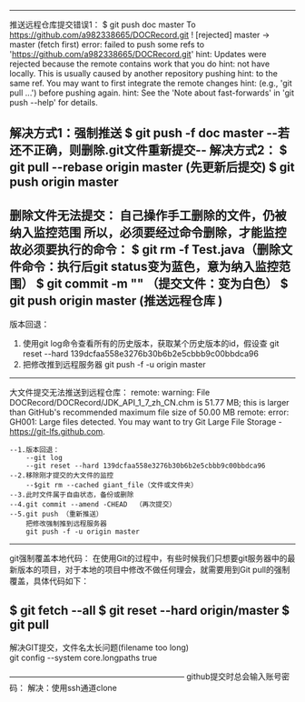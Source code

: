 
---------------------------------------------
推送远程仓库提交错误1：
	$ git push doc master
To https://github.com/a982338665/DOCRecord.git
 ! [rejected]        master -> master (fetch first)
error: failed to push some refs to 'https://github.com/a982338665/DOCRecord.git'
hint: Updates were rejected because the remote contains work that you do
hint: not have locally. This is usually caused by another repository pushing
hint: to the same ref. You may want to first integrate the remote changes
hint: (e.g., 'git pull ...') before pushing again.
hint: See the 'Note about fast-forwards' in 'git push --help' for details.

解决方式1：强制推送
	$ git push -f doc master
	--若还不正确，则删除.git文件重新提交--
解决方式2：
	$ git pull --rebase origin master (先更新后提交)
	$ git push origin master
---------------------------------------------
删除文件无法提交：
	自己操作手工删除的文件，仍被纳入监控范围
	所以，必须要经过命令删除，才能监控
	故必须要执行的命令：
	$ git rm -f Test.java（删除文件命令：执行后git status变为蓝色，意为纳入监控范围）
	$ git commit -m ""   （提交文件：变为白色）
	$ git push  origin master (推送远程仓库	)
---------------------------------------------
版本回退：
1. 使用git log命令查看所有的历史版本，获取某个历史版本的id，假设查
    git reset --hard 139dcfaa558e3276b30b6b2e5cbbb9c00bbdca96  
3. 把修改推到远程服务器
    git push -f -u origin master  

---------------------------------------------
大文件提交无法推送到远程仓库：
remote: warning: File DOCRecord/DOCRecord/JDK_API_1_7_zh_CN.chm is 51.77 MB; this is larger than GitHub's recommended maximum file size of 50.00 MB
remote: error: GH001: Large files detected. You may want to try Git Large File Storage - https://git-lfs.github.com.

	--1.版本回退：
		--git log
		--git reset --hard 139dcfaa558e3276b30b6b2e5cbbb9c00bbdca96
	--2.移除刚才提交的大文件的监控
		--$git rm --cached giant_file（文件或文件夹）
	--3.此时文件属于自由状态，备份或删除
	--4.git commit --amend -CHEAD  （再次提交）
	--5.git push （重新推送）
	    把修改强制推到远程服务器
   		git push -f -u origin master
--------------------------------------------
git强制覆盖本地代码：
在使用Git的过程中，有些时候我们只想要git服务器中的最新版本的项目，对于本地的项目中修改不做任何理会，就需要用到Git pull的强制覆盖，具体代码如下：

$ git fetch --all
$ git reset --hard origin/master 
$ git pull
--------------------------------------------
解决GIT提交，文件名太长问题(filename too long)  
  git config --system core.longpaths true  



——————————————————————
github提交时总会输入账号密码：
	解决：使用ssh通道clone